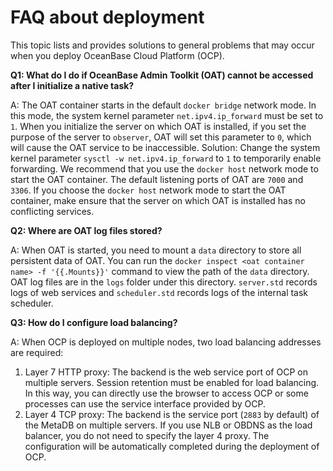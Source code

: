 # FAQ about deployment

This topic lists and provides solutions to general problems that may occur when you deploy OceanBase Cloud Platform (OCP).

**Q1: What do I do if OceanBase Admin Toolkit (OAT) cannot be accessed after I initialize a native task?**

A: The OAT container starts in the default `docker bridge` network mode. In this mode, the system kernel parameter `net.ipv4.ip_forward` must be set to `1`. When you initialize the server on which OAT is installed, if you set the purpose of the server to `observer`, OAT will set this parameter to `0`, which will cause the OAT service to be inaccessible.
Solution: Change the system kernel parameter `sysctl -w net.ipv4.ip_forward` to `1` to temporarily enable forwarding. We recommend that you use the `docker host` network mode to start the OAT container. The default listening ports of OAT are `7000` and `3306`. If you choose the `docker host` network mode to start the OAT container, make ensure that the server on which OAT is installed has no conflicting services.

**Q2: Where are OAT log files stored?**

A: When OAT is started, you need to mount a `data` directory to store all persistent data of OAT. You can run the `docker inspect <oat container name> -f '{{.Mounts}}'` command to view the path of the `data` directory. OAT log files are in the `logs` folder under this directory. `server.std` records logs of web services and `scheduler.std` records logs of the internal task scheduler.  

**Q3: How do I configure load balancing?**

A: When OCP is deployed on multiple nodes, two load balancing addresses are required:

1. Layer 7 HTTP proxy: The backend is the web service port of OCP on multiple servers. Session retention must be enabled for load balancing. In this way, you can directly use the browser to access OCP or some processes can use the service interface provided by OCP.
2. Layer 4 TCP proxy: The backend is the service port (`2883` by default) of the MetaDB on multiple servers. If you use NLB or OBDNS as the load balancer, you do not need to specify the layer 4 proxy. The configuration will be automatically completed during the deployment of OCP.

